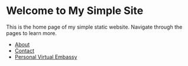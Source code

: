 <link rel="stylesheet" href="style.css">

<div class="container">

# Welcome to My Simple Site

This is the home page of my simple static website. Navigate through the pages to learn more.

<ul class="nav">
  <li><a href="about/index.md">About</a></li>
  <li><a href="contact/index.md">Contact</a></li>
  <li><a href="personal_virtual_embassy/index.md">Personal Virtual Embassy</a></li>
</ul>

</div>

